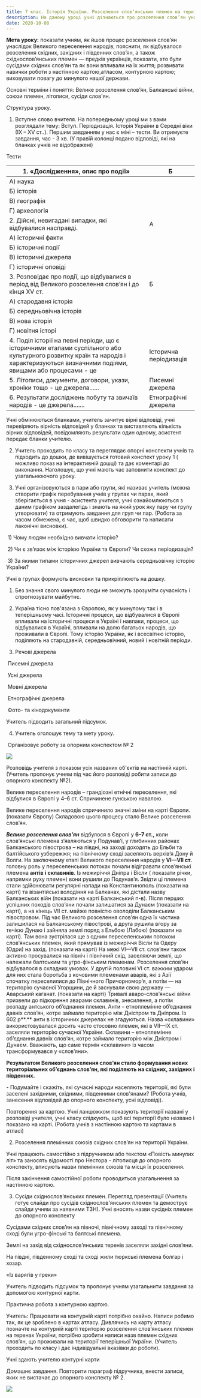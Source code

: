 ```yaml
---
title: 7 клас. Історія України. Розселення слов’янських племен на території України. Сусіди східних слов’ян
description: На даному уроці учні дізнаються про розселення слов’ян унаслідок Великого переселення народів та їх сусідів
date: 2020-10-08
---
```


**Мета уроку:** показати учням, як йшов процес розселення слов’ян унаслідок Великого переселення народів; пояснити, як відбувалося розселення східних, західних і південних слов’ян, а також східнослов’янських племен — предків українців, показати, хто були сусідами східних слов’ян та як вони впливали на їх життя; розвивати навички роботи з настінною картою,атласом, контурною картою; виховувати повагу до минулого нашої держави.

Основні терміни і поняття: Велике розселення слов’ян, Балканські війни, союзи племен, літописи, сусіди слов'ян.

Структура уроку.

1. Вступне слово вчителя. На попередньому уроці ми з вами розглядали тему: Вступ. Періодизація. Історія України в Середні віки (ІХ – ХV ст..). Першим завданням у нас є міні – тести. Ви отримуєте завдання, час - 3 хв. (У правій колонці подано відповіді, які на бланках учнів не відображені)

Тести

| 1.   «Дослідження», опис про події»                          | Б                      |
| ------------------------------------------------------------ | ---------------------- |
| А) наука                                                     |                        |
| Б) історія                                                   |                        |
| В) географія                                                 |                        |
| Г) археологія                                                |                        |
| 2. Дійсні, невигадані випадки, які відбувалися насправді.    | А                      |
| А) історичні факти                                           |                        |
| Б) історичні події                                           |                        |
| В) історичні джерела                                         |                        |
| Г) історичні оповіді                                         |                        |
| 3. Розповідає про події, що відбувалися в період від Великого розселення слов’ян і до кінця XV ст. | Б                      |
| А) стародавня історія                                        |                        |
| Б) середньовічна історія                                     |                        |
| В) нова історія                                              |                        |
| Г) новітня історі                                            |                        |
| 4.  Поділ історії на певні періоди, що є історичними етапами суспільного або культурного розвитку країн та народів і характеризуються визначними подіями, явищами або процесами - це | Історична періодизація |
| 5. Літописи, документи, договори, укази, хроніки тощо - це джерела...... | Писемні джерела        |
| 6. Результати досліджень побуту та звичаїв народів - це джерела....... | Етнографічні джерела   |

Учні обмінюються бланками, учитель зачитує вірні відповіді, учні перевіряють вірність відповідей у бланках та виставляють кількість вірних відповідей, повідомляють результати один одному, асистент передає бланки учителю.

2. Учитель проходить по класу та переглядає опорні конспекти учнів та підходить до дошки, де вивішується готовий конспект уроку 1 ( можливо показ на інтерактивній дошці) та дає коментарі до виконання. Наголошує, що учні мають час заповнити конспект до узагальнюючого уроку.

3. Учні організовуються в пари або групи, які називає учитель (можна створити графік перебування учнів у групах чи парах, який зберігається в учня - асистента учителя, учні ознайомлюються з даним графіком заздалегідь і знають на який урок яку пару чи групу утворювати) та отримують завдання для груп чи пар. (Робота за часом обмежена, є час, щоб швидко обговорити та написати лаконічні висновки).

​    1) Чому людям необхідно вивчати історію?

​    2) Чи є зв’язок між історією України та Європи? Чи схожа періодизація?

​    3) За якими типами історичних джерел вивчають середньовічну історію України?

Учні в групах формують висновки та прикріплюють на дошку.

1. Без знання свого минулого люди не зможуть зрозуміти сучасність і спрогнозувати майбутнє.

2. Україна тісно пов'язана з Європою, як у минулому так і в теперішньому часі. Історичні процеси, що відбувалися в Європі впливали на історичні процеси в Україні і навпаки, процеси, що відбувалися в Україні, впливали на долю багатьох народів, що проживали в Європі. Тому історію України, як і всесвітню історію, поділяють на стародавній, середньовічний, новий і новітній періоди.

3. Речові джерела

​       Писемні джерела

​       Усні джерела

​       Мовні джерела

​       Етнографічні джерела

​       Фото- та кінодокументи

   Учитель підводить загальний підсумок.

4. Учитель оголошує тему та мету уроку.

​        Організовує роботу за опорним конспектом № 2

![](/uploads/rosselenna-slowan-1.png)

Розповідь учителя з показом усіх названих об'єктів на настінній карті. (Учитель пропонує учням під час його розповіді робити записи до опорного конспекту №2).

Велике переселення народів – грандіозні етнічні переселення, які відбулися в Європі у 4–6 ст. Спричинене гунською навалою.

Велике переселення народів спричинило значні зміни на карті Європи. (показати Європу) Складовою цього процесу стало Велике розселення слов’ян.

***Велике розселення слов’ян*** відбулося в Європі у **6–7 ст.,** коли слов’янські племена з’являються у Подунав’ї, у глибинних районах Балканського півострова – на півдні, на заході доходять до Ельби та балтійського узбережжя; на північному сході заселяють верхів’я Дону й Волги.  На заключному етапі Великого переселення народів у **VI—VII ст.** головну роль у переселенських потоках почали відігравати слов’янські племена **антів** **і склавинів**. Із межиріччя Дніпра і Вісли ( показати річки, напрямки руху племен) вони рушили до Подунав’я. Звідти ці племена стали здійснювати регулярні напади на Константинополь (показати на карті) та візантійські володіння на Балканах, які дістали назву Балканських війн (показати на карті Балканський п-в). Після перших успішних походів слов’яни почали залишатися за Дунаєм (показати на карті), а на кінець VII ст. майже повністю оволоділи Балканським півостровом. Під час Великого розселення слов’ян одна їх частина залишилася на Балканському півострові, а друга рушила вгору за течією Дунаю і зайняла землі поряд з Ельбою (Лабою) (показати на карті). Там вона зустрілася ще з одним переселенським потоком слов’янських племен, який прямував із межиріччя Вісли та Одеру (Одри) на захід. (показати на карті) На межі VI—VII ст. слов’яни також активно просувалися на північ і північний схід, заселяючи землі, що належали балтським та угро-фінським племенам. Розселення слов’ян відбувалося в складних умовах. У другій половині VI ст. важким ударом для них стала боротьба з кочовими племенами аварів, які з Азії спочатку переселилися до Північного Причорномор’я, а потім — на територію сучасної Угорщини, де й заснували свою державу — Аварський каганат. (показати на карті) Тривалі аваро-слов’янські війни призвели до підкорення аварами склавинів, знесилення, а потім розпаду антського об’єднання племен. Анти – етноплемінне об’єднання давніх слов’ян, котре займало територію між Дністром та Дніпром.  Із 602 р**.** анти в історичних джерелах не згадуються. Назва «склавини» використовувалася досить часто стосовно племен, які в VII—IX ст. заселяли територію сучасної України. Склавини – етноплемінне об’єднання давніх слов’ян, котре займало територію між Дністром і Дунаєм. Вважають, що саме термін «склавини» із часом трансформувався у «слов’яни».

**Результатом Великого розселення слов’ян стало формування нових територіальних об’єднань слов’ян, які поділяють на східних, західних і південних.**

\- Подумайте і скажіть, які сучасні народи населяють території, які були заселені західними, східними, південними слов'янами? (Робота учнів, занесення відповідей до опорного конспекту, усні відповіді).

Повторення за картою. Учні ланцюжком показують території названі у розповіді учителя, учні класу слідкують, щоб всі території було названо і показано на карті. (Робота учнів з настінною картою та картами в атласі)

2. Розселення племінних союзів східних слов’ян на території України.

Учні працюють самостійно з підручником або текстом «Повість минулих літ» та заносять відомості про Нестора - літописця до опорного конспекту, вписують назви племінних союзів та місця їх розселення.

Після закінчення самостійної роботи проводиться узагальнення за настінною картою.

3. Сусіди східнослов’янських племен. Перегляд презентації (Учитель готує слайди про сусідів східнослов'янських племен та демострує слайди учням за наявними ТЗН).  Учні вносять назви сусідніх племен до опорного конспекту

Сусідами східних слов’ян на півночі, північному заході та північному сході були угро-фінські та балтські племена.

Землі на захід від східнослов’янських теренів заселяли західні слов’яни.

На півдні, південному сході та сході жили тюркські племена болгар і хозар.

«Із варягів у греки»

Учитель підводить підсумок та пропонує учням узагальнити завдання за допомогою контурної карти.

Практична робота з контурною картою.

Учитель: Працювати на контурній карті потрібно охайно. Написи робимо так, як це зроблено в картах атласу. Дивлячись на карту атласу позначте на контурній карті територію розселення слов’янських племен на теренах України, потрібно зробити написи назв племен східних слов’ян, що проживали на території теперішньої України. (Учитель проходить по класу і дає індивідуальні вказівки до роботи).

Учні здають учителю контурні карти

Домашнє завдання. Повторити параграф підручника, внести записи, яких не вистачає до опорного конспекту № 2.

![](/uploads/rosselenna-slowan-2.png)
